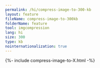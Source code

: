 ```yaml
---
permalink: /hi/compress-image-to-300-kb
layout: feature
fileName: compress-image-to-300kb
folderName: feature
tool: imgcompression
lang: hi
size: 300
type: kb
nointernationalization: true
---
```

{%- include compress-image-to-X.html -%}
      